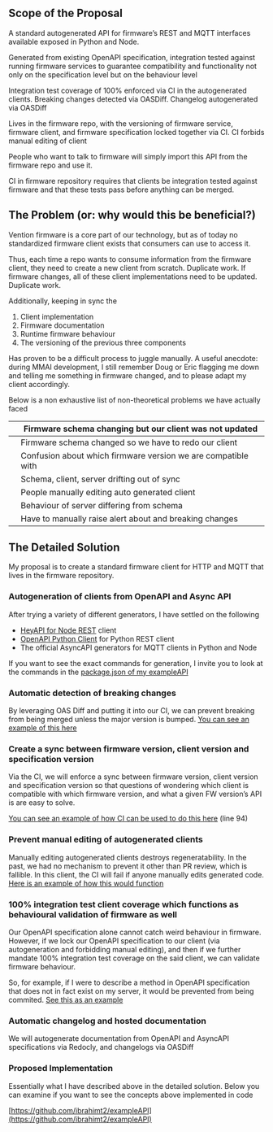 ## Scope of the Proposal

A standard autogenerated API for firmware’s REST and MQTT interfaces available exposed in Python and Node. 

Generated from existing OpenAPI specification, integration tested against running firmware services to guarantee compatibility and functionality not only on the specification level but on the behaviour level

Integration test coverage of 100% enforced via CI in the autogenerated clients. Breaking changes detected via OASDiff. Changelog autogenerated via OASDiff

Lives in the firmware repo, with the versioning of firmware service, firmware client, and firmware specification locked together via CI. CI forbids manual editing of client

People who want to talk to firmware will simply import this API from the firmware repo and use it.

CI in firmware repository requires that clients be integration tested against firmware and that these tests pass before anything can be merged. 

## The Problem (or: why would this be beneficial?)

Vention firmware is a core part of our technology, but as of today no standardized firmware client exists that consumers can use to access it. 

Thus, each time a repo wants to consume information from the firmware client, they need to create a new client from scratch. Duplicate work. If firmware changes, all of these client implementations need to be updated. Duplicate work.

Additionally, keeping in sync the 
1. Client implementation
2. Firmware documentation
3. Runtime firmware behaviour
4. The versioning of the previous three components

Has proven to be a difficult process to juggle manually. A useful anecdote: during MMAI development, I still remember Doug or Eric flagging me down and telling me something in firmware changed, and to please adapt my client accordingly.

Below is a non exhaustive list of non-theoretical problems we have actually faced

|  | Firmware schema changing but our client was not updated |
| --- | --- |
|  | Firmware schema changed so we have to redo our client |
|  | Confusion about which firmware version we are compatible with |
|  | Schema, client, server drifting out of sync |
|  | People manually editing auto generated client |
|  | Behaviour of server differing from schema |
|  | Have to manually raise alert about and breaking changes |

## The Detailed Solution

My proposal is to create a standard firmware client for HTTP and MQTT that lives in the firmware repository.

### Autogeneration of clients from OpenAPI and Async API

After trying a variety of different generators, I have settled on the following 

- [HeyAPI for Node REST](https://heyapi.dev/) client
- [OpenAPI Python Client](https://github.com/openapi-generators/openapi-python-client) for Python REST client
- The official AsyncAPI generators for MQTT clients in Python and Node

If you want to see the exact commands for generation, I invite you to look at the commands in the [package.json of my exampleAPI](https://github.com/ibrahimt2/exampleAPI/blob/main/package.json) 

### Automatic detection of breaking changes

By leveraging OAS Diff and putting it into our CI, we can prevent breaking from being merged unless the major version is bumped. [You can see an example of this here](https://github.com/ibrahimt2/exampleAPI/pull/11) 

### Create a sync between firmware version, client version and specification version

Via the CI, we will enforce a sync between firmware version, client version and specification version so that questions of wondering which client is compatible with which firmware version, and what a given FW version’s API is are easy to solve. 

[You can see an example of how CI can be used to do this here](https://github.com/ibrahimt2/exampleAPI/blob/main/.github/workflows/ci.yml) (line 94)

### Prevent manual editing of autogenerated clients

Manually editing autogenerated clients destroys regeneratability. In the past, we had no mechanism to prevent it other than PR review, which is fallible. In this client, the CI will fail if anyone manually edits generated code. [Here is an example of how this would function](https://github.com/ibrahimt2/exampleAPI/pull/4)

### 100% integration test client coverage which functions as behavioural validation of firmware as well

Our OpenAPI specification alone cannot catch weird behaviour in firmware. However, if we lock our OpenAPI specification to our client (via autogeneration and forbidding manual editing), and then if we further mandate 100% integration test coverage on the said client, we can validate firmware behaviour. 

So, for example, if I were to describe a method in OpenAPI specification that does not in fact exist on my server, it would be prevented from being commited. [See this as an example](https://github.com/ibrahimt2/exampleAPI/pull/6) 

### Automatic changelog and hosted documentation

We will autogenerate documentation from OpenAPI and AsyncAPI specifications via Redocly, and changelogs via OASDiff

### Proposed Implementation

Essentially what I have described above in the detailed solution. Below you can examine if you want to see the concepts above implemented in code

[https://github.com/ibrahimt2/exampleAPI](https://github.com/ibrahimt2/exampleAPI)
